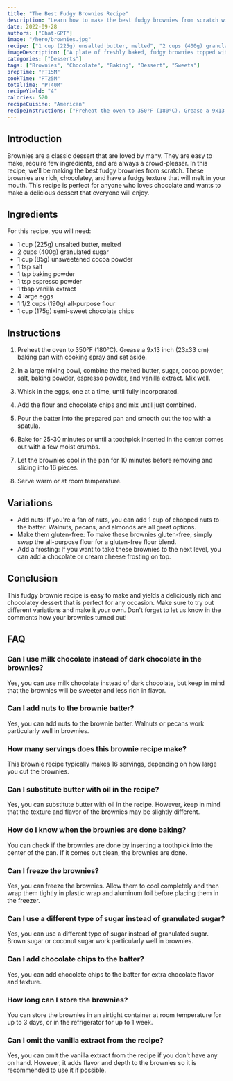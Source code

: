 ```yaml
---
title: "The Best Fudgy Brownies Recipe"
description: "Learn how to make the best fudgy brownies from scratch with this easy recipe. Perfect for chocolate lovers!"
date: 2022-09-28
authors: ["Chat-GPT"]
image: "/hero/brownies.jpg"
recipe: ["1 cup (225g) unsalted butter, melted", "2 cups (400g) granulated sugar", "1 cup (85g) unsweetened cocoa powder", "1 tsp salt", "1 tsp baking powder", "1 tsp espresso powder", "1 tbsp vanilla extract", "4 large eggs", "1 1/2 cups (190g) all-purpose flour", "1 cup (175g) semi-sweet chocolate chips"]
imageDescription: ["A plate of freshly baked, fudgy brownies topped with powdered sugar"]
categories: ["Desserts"]
tags: ["Brownies", "Chocolate", "Baking", "Dessert", "Sweets"]
prepTime: "PT15M"
cookTime: "PT25M"
totalTime: "PT40M"
recipeYield: "4"
calories: 520
recipeCuisine: "American"
recipeInstructions: ["Preheat the oven to 350°F (180°C). Grease a 9x13 inch (23x33 cm) baking pan with cooking spray and set aside.", "In a large mixing bowl, combine the melted butter, sugar, cocoa powder, salt, baking powder, espresso powder, and vanilla extract. Mix well.", "Whisk in the eggs, one at a time, until fully incorporated. Add the flour and chocolate chips and mix until just combined.", "Pour the batter into the prepared pan and smooth out the top with a spatula. Bake for 25-30 minutes or until a toothpick inserted in the center comes out with a few moist crumbs.", "Let the brownies cool in the pan for 10 minutes before removing and slicing into 16 pieces. Serve warm or at room temperature."]
---
```


## Introduction

Brownies are a classic dessert that are loved by many. They are easy to make, require few ingredients, and are always a crowd-pleaser. In this recipe, we’ll be making the best fudgy brownies from scratch. These brownies are rich, chocolatey, and have a fudgy texture that will melt in your mouth. This recipe is perfect for anyone who loves chocolate and wants to make a delicious dessert that everyone will enjoy.

## Ingredients

For this recipe, you will need:

- 1 cup (225g) unsalted butter, melted
- 2 cups (400g) granulated sugar
- 1 cup (85g) unsweetened cocoa powder
- 1 tsp salt
- 1 tsp baking powder
- 1 tsp espresso powder
- 1 tbsp vanilla extract
- 4 large eggs
- 1 1/2 cups (190g) all-purpose flour
- 1 cup (175g) semi-sweet chocolate chips

## Instructions

1. Preheat the oven to 350°F (180°C). Grease a 9x13 inch (23x33 cm) baking pan with cooking spray and set aside.

2. In a large mixing bowl, combine the melted butter, sugar, cocoa powder, salt, baking powder, espresso powder, and vanilla extract. Mix well.

3. Whisk in the eggs, one at a time, until fully incorporated.

4. Add the flour and chocolate chips and mix until just combined.

5. Pour the batter into the prepared pan and smooth out the top with a spatula.

6. Bake for 25-30 minutes or until a toothpick inserted in the center comes out with a few moist crumbs.

7. Let the brownies cool in the pan for 10 minutes before removing and slicing into 16 pieces.

8. Serve warm or at room temperature.

## Variations

- Add nuts: If you're a fan of nuts, you can add 1 cup of chopped nuts to the batter. Walnuts, pecans, and almonds are all great options.
- Make them gluten-free: To make these brownies gluten-free, simply swap the all-purpose flour for a gluten-free flour blend.
- Add a frosting: If you want to take these brownies to the next level, you can add a chocolate or cream cheese frosting on top. 

## Conclusion

This fudgy brownie recipe is easy to make and yields a deliciously rich and chocolatey dessert that is perfect for any occasion. Make sure to try out different variations and make it your own. Don't forget to let us know in the comments how your brownies turned out!

## FAQ

### Can I use milk chocolate instead of dark chocolate in the brownies?

Yes, you can use milk chocolate instead of dark chocolate, but keep in mind that the brownies will be sweeter and less rich in flavor.

### Can I add nuts to the brownie batter?

Yes, you can add nuts to the brownie batter. Walnuts or pecans work particularly well in brownies.

### How many servings does this brownie recipe make?

This brownie recipe typically makes 16 servings, depending on how large you cut the brownies.

### Can I substitute butter with oil in the recipe?

Yes, you can substitute butter with oil in the recipe. However, keep in mind that the texture and flavor of the brownies may be slightly different.

### How do I know when the brownies are done baking?

You can check if the brownies are done by inserting a toothpick into the center of the pan. If it comes out clean, the brownies are done.

### Can I freeze the brownies?

Yes, you can freeze the brownies. Allow them to cool completely and then wrap them tightly in plastic wrap and aluminum foil before placing them in the freezer.

### Can I use a different type of sugar instead of granulated sugar?

Yes, you can use a different type of sugar instead of granulated sugar. Brown sugar or coconut sugar work particularly well in brownies.

### Can I add chocolate chips to the batter?

Yes, you can add chocolate chips to the batter for extra chocolate flavor and texture.

### How long can I store the brownies?

You can store the brownies in an airtight container at room temperature for up to 3 days, or in the refrigerator for up to 1 week.

### Can I omit the vanilla extract from the recipe?

Yes, you can omit the vanilla extract from the recipe if you don't have any on hand. However, it adds flavor and depth to the brownies so it is recommended to use it if possible.